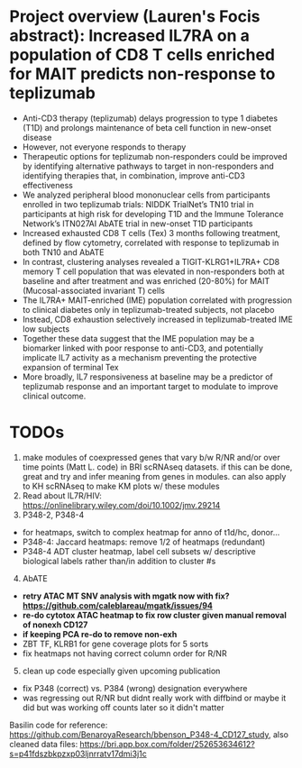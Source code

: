 # Project overview (Lauren's Focis abstract): Increased IL7RA on a population of CD8 T cells enriched for MAIT predicts non-response to teplizumab
 - Anti-CD3 therapy (teplizumab) delays progression to type 1 diabetes (T1D) and prolongs maintenance of beta cell function in new-onset disease
 - However, not everyone responds to therapy
 - Therapeutic options for teplizumab non-responders could be improved by identifying alternative pathways to target in non-responders and identifying therapies that, in combination, improve anti-CD3 effectiveness
 - We analyzed peripheral blood mononuclear cells from participants enrolled in two teplizumab trials: NIDDK TrialNet’s TN10 trial in participants at high risk for developing T1D and the Immune Tolerance Network’s ITN027AI AbATE trial in new-onset T1D participants
 - Increased exhausted CD8 T cells (Tex) 3 months following treatment, defined by flow cytometry, correlated with response to teplizumab in both TN10 and AbATE
 - In contrast, clustering analyses revealed a TIGIT-KLRG1+IL7RA+ CD8 memory T cell population that was elevated in non-responders both at baseline and after treatment and was enriched (20-80%) for MAIT (Mucosal-associated invariant T) cells
 - The IL7RA+ MAIT-enriched (IME) population correlated with progression to clinical diabetes only in teplizumab-treated subjects, not placebo
 - Instead, CD8 exhaustion selectively increased in teplizumab-treated IME low subjects
 - Together these data suggest that the IME population may be a biomarker linked with poor response to anti-CD3, and potentially implicate IL7 activity as a mechanism preventing the protective expansion of terminal Tex
 - More broadly, IL7 responsiveness at baseline may be a predictor of teplizumab response and an important target to modulate to improve clinical outcome.

# TODOs
1. make modules of coexpressed genes that vary b/w R/NR and/or over time points (Matt L. code) in BRI scRNAseq datasets. if this can be done, great and try and infer meaning from genes in modules. can also apply to KH scRNAseq to make KM plots w/ these modules
2. Read about IL7R/HIV: https://onlinelibrary.wiley.com/doi/10.1002/jmv.29214
3. P348-2, P348-4
 - for heatmaps, switch to complex heatmap for anno of t1d/hc, donor...
 - P348-4: Jaccard heatmaps: remove 1/2 of heatmaps (redundant)
 - P348-4 ADT cluster heatmap, label cell subsets w/ descriptive biological labels rather than/in addition to cluster #s
4. AbATE
 - **retry ATAC MT SNV analysis with mgatk now with fix? https://github.com/caleblareau/mgatk/issues/94**
 - **re-do cytotox ATAC heatmap to fix row cluster given manual removal of nonexh CD127**
 - **if keeping PCA re-do to remove non-exh**
 - ZBT TF, KLRB1 for gene coverage plots for 5 sorts
 - fix heatmaps not having correct column order for R/NR
5. clean up code especially given upcoming publication
 - fix P348 (correct) vs. P384 (wrong) designation everywhere
 - was regressing out R/NR but didnt really work with diffbind or maybe it did but was working off counts later so it didn't matter

Basilin code for reference: https://github.com/BenaroyaResearch/bbenson_P348-4_CD127_study, also cleaned data files: https://bri.app.box.com/folder/252653634612?s=p41fdszbkpzxp03ljnrratv17dmi3j1c